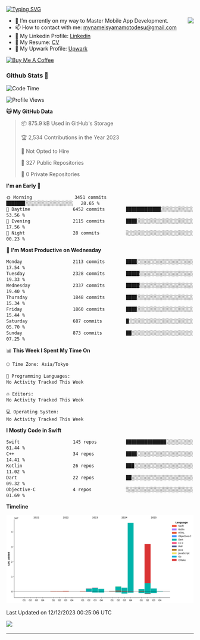 
[![Typing SVG](https://readme-typing-svg.demolab.com/?lines=Thank+You+For+Visiting!!;You+Are+Welcome✨;I+am+Kyo+Yamamoto;Mobile+Developer)](https://git.io/typing-svg)
<p>
<img align="right" src="https://media.giphy.com/media/26ufdb3cYKwbRtYVW/giphy.gif" style="max-width:100%;" height="150px">

- 🌱 I’m currently on my way to Master Mobile App Development.
- 📫 How to contact with me: mynameisyamamotodesu@gmail.com
- 🔗 My Linkedin Profile: [Linkedin](https://www.linkedin.com/in/kyo-yamamoto-a2ab50239)
- 🔗 My Resume: [CV](https://www.kickresume.com/cv/ZWKvXV/)
- 🔗 My Upwark Profile: [Upwark](https://www.upwork.com/freelancers/~01aa9115102bb4af25)

<a href="https://www.buymeacoffee.com/kyoyamamoto" target="_blank"><img src="https://cdn.buymeacoffee.com/buttons/default-orange.png" alt="Buy Me A Coffee" height="41" width="174"></a>

### Github Stats 🥇 
<!--START_SECTION:waka-->
![Code Time](http://img.shields.io/badge/Code%20Time-595%20hrs%2021%20mins-blue)

![Profile Views](http://img.shields.io/badge/Profile%20Views-4-blue)

**🐱 My GitHub Data** 

> 📦 875.9 kB Used in GitHub's Storage 
 > 
> 🏆 2,534 Contributions in the Year 2023
 > 
> 🚫 Not Opted to Hire
 > 
> 📜 327 Public Repositories 
 > 
> 🔑 0 Private Repositories 
 > 
**I'm an Early 🐤** 

```text
🌞 Morning                3451 commits        ███████░░░░░░░░░░░░░░░░░░   28.65 % 
🌆 Daytime                6452 commits        █████████████░░░░░░░░░░░░   53.56 % 
🌃 Evening                2115 commits        ████░░░░░░░░░░░░░░░░░░░░░   17.56 % 
🌙 Night                  28 commits          ░░░░░░░░░░░░░░░░░░░░░░░░░   00.23 % 
```
📅 **I'm Most Productive on Wednesday** 

```text
Monday                   2113 commits        ████░░░░░░░░░░░░░░░░░░░░░   17.54 % 
Tuesday                  2328 commits        █████░░░░░░░░░░░░░░░░░░░░   19.33 % 
Wednesday                2337 commits        █████░░░░░░░░░░░░░░░░░░░░   19.40 % 
Thursday                 1848 commits        ████░░░░░░░░░░░░░░░░░░░░░   15.34 % 
Friday                   1860 commits        ████░░░░░░░░░░░░░░░░░░░░░   15.44 % 
Saturday                 687 commits         █░░░░░░░░░░░░░░░░░░░░░░░░   05.70 % 
Sunday                   873 commits         ██░░░░░░░░░░░░░░░░░░░░░░░   07.25 % 
```


📊 **This Week I Spent My Time On** 

```text
🕑︎ Time Zone: Asia/Tokyo

💬 Programming Languages: 
No Activity Tracked This Week

🔥 Editors: 
No Activity Tracked This Week

💻 Operating System: 
No Activity Tracked This Week
```

**I Mostly Code in Swift** 

```text
Swift                    145 repos           ███████████████░░░░░░░░░░   61.44 % 
C++                      34 repos            ████░░░░░░░░░░░░░░░░░░░░░   14.41 % 
Kotlin                   26 repos            ███░░░░░░░░░░░░░░░░░░░░░░   11.02 % 
Dart                     22 repos            ██░░░░░░░░░░░░░░░░░░░░░░░   09.32 % 
Objective-C              4 repos             ░░░░░░░░░░░░░░░░░░░░░░░░░   01.69 % 
```



**Timeline**

![Lines of Code chart](https://raw.githubusercontent.com/YamamotoDesu/YamamotoDesu/main/assets/bar_graph.png)


 Last Updated on 12/12/2023 00:25:06 UTC
<!--END_SECTION:waka-->

![](https://github-profile-summary-cards.vercel.app/api/cards/profile-details?username=YamamotoDesu&theme=vue)

----

